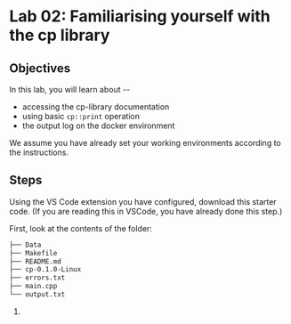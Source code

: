 # Lab 02: Familiarising yourself with the cp library

## Objectives

In this lab, you will learn about --

* accessing the cp-library documentation
* using basic `cp::print` operation
* the output log on the docker environment

We assume you have already set your working environments according to the  instructions.

## Steps

Using the VS Code extension you have configured, download this starter code. (If you are reading this in VSCode, you have already done this step.)

First, look at the contents of the folder:
   ```sh
   ├── Data
   ├── Makefile
   ├── README.md
   ├── cp-0.1.0-Linux
   ├── errors.txt
   ├── main.cpp
   └── output.txt
   ```
1. 